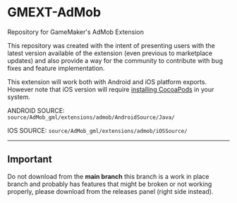 # GMEXT-AdMob
Repository for GameMaker's AdMob Extension

This repository was created with the intent of presenting users with the latest version available of the extension (even previous to marketplace updates) and also provide a way for the community to contribute with bug fixes and feature implementation.

This extension will work both with Android and iOS platform exports. However note that iOS version will require [installing CocoaPods](https://help.yoyogames.com/hc/en-us/articles/360008958858-iOS-and-tvOS-Using-CocoaPods) in your system.

ANDROID SOURCE:
`source/AdMob_gml/extensions/admob/AndroidSource/Java/`

IOS SOURCE:
`source/AdMob_gml/extensions/admob/iOSSource/`


---

## Important

Do not download from the **main branch** this branch is a work in place branch and probably has features that might be broken or not working properly, please download from the releases panel (right side instead).
